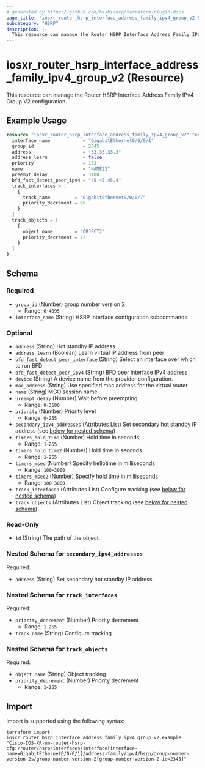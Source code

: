 ```yaml
---
# generated by https://github.com/hashicorp/terraform-plugin-docs
page_title: "iosxr_router_hsrp_interface_address_family_ipv4_group_v2 Resource - terraform-provider-iosxr"
subcategory: "HSRP"
description: |-
  This resource can manage the Router HSRP Interface Address Family IPv4 Group V2 configuration.
---
```


# iosxr_router_hsrp_interface_address_family_ipv4_group_v2 (Resource)

This resource can manage the Router HSRP Interface Address Family IPv4 Group V2 configuration.

## Example Usage

```terraform
resource "iosxr_router_hsrp_interface_address_family_ipv4_group_v2" "example" {
  interface_name            = "GigabitEthernet0/0/0/1"
  group_id                  = 2345
  address                   = "33.33.33.3"
  address_learn             = false
  priority                  = 133
  name                      = "NAME22"
  preempt_delay             = 3100
  bfd_fast_detect_peer_ipv4 = "45.45.45.4"
  track_interfaces = [
    {
      track_name         = "GigabitEthernet0/0/0/7"
      priority_decrement = 66
    }
  ]
  track_objects = [
    {
      object_name        = "OBJECT2"
      priority_decrement = 77
    }
  ]
}
```

<!-- schema generated by tfplugindocs -->
## Schema

### Required

- `group_id` (Number) group number version 2
  - Range: `0`-`4095`
- `interface_name` (String) HSRP interface configuration subcommands

### Optional

- `address` (String) Hot standby IP address
- `address_learn` (Boolean) Learn virtual IP address from peer
- `bfd_fast_detect_peer_interface` (String) Select an interface over which to run BFD
- `bfd_fast_detect_peer_ipv4` (String) BFD peer interface IPv4 address
- `device` (String) A device name from the provider configuration.
- `mac_address` (String) Use specified mac address for the virtual router
- `name` (String) MGO session name
- `preempt_delay` (Number) Wait before preempting
  - Range: `0`-`3600`
- `priority` (Number) Priority level
  - Range: `0`-`255`
- `secondary_ipv4_addresses` (Attributes List) Set secondary hot standby IP address (see [below for nested schema](#nestedatt--secondary_ipv4_addresses))
- `timers_hold_time` (Number) Hold time in seconds
  - Range: `1`-`255`
- `timers_hold_time2` (Number) Hold time in seconds
  - Range: `1`-`255`
- `timers_msec` (Number) Specify hellotime in milliseconds
  - Range: `100`-`3000`
- `timers_msec2` (Number) Specify hold time in milliseconds
  - Range: `100`-`3000`
- `track_interfaces` (Attributes List) Configure tracking (see [below for nested schema](#nestedatt--track_interfaces))
- `track_objects` (Attributes List) Object tracking (see [below for nested schema](#nestedatt--track_objects))

### Read-Only

- `id` (String) The path of the object.

<a id="nestedatt--secondary_ipv4_addresses"></a>
### Nested Schema for `secondary_ipv4_addresses`

Required:

- `address` (String) Set secondary hot standby IP address


<a id="nestedatt--track_interfaces"></a>
### Nested Schema for `track_interfaces`

Required:

- `priority_decrement` (Number) Priority decrement
  - Range: `1`-`255`
- `track_name` (String) Configure tracking


<a id="nestedatt--track_objects"></a>
### Nested Schema for `track_objects`

Required:

- `object_name` (String) Object tracking
- `priority_decrement` (Number) Priority decrement
  - Range: `1`-`255`

## Import

Import is supported using the following syntax:

```shell
terraform import iosxr_router_hsrp_interface_address_family_ipv4_group_v2.example "Cisco-IOS-XR-um-router-hsrp-cfg:/router/hsrp/interfaces/interface[interface-name=GigabitEthernet0/0/0/1]/address-family/ipv4/hsrp/group-number-version-2s/group-number-version-2[group-number-version-2-id=2345]"
```
